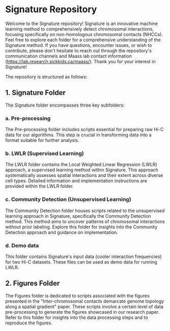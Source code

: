 # Signature Repository

Welcome to the Signature repository! Signature is an innovative machine learning method to comprehensively detect chromosomal interactions, focusing specifically on non-homologous chromosomal contacts (NHCCs). Feel free to explore each folder for a comprehensive understanding of the Signature method. If you have questions, encounter issues, or wish to contribute, please don't hesitate to reach out through the repository's communication channels and Maass lab contact information (https://lab.research.sickkids.ca/maass/). Thank you for your interest in Signature!




The repository is structured as follows:

## 1. Signature Folder
The Signature folder encompasses three key subfolders:

### a. Pre-processing
The Pre-processing folder includes scripts essential for preparing raw Hi-C data for our algorithms. This step is crucial in transforming data into a format suitable for further analysis.

### b. LWLR (Supervised Learning)
The LWLR folder contains the Local Weighted Linear Regression (LWLR) approach, a supervised learning method within Signature. This approach systematically assesses spatial interactions and their extent across diverse cell types. Detailed information and implementation instructions are provided within the LWLR folder.

### c. Community Detection (Unsupervised Learning)
The Community Detection folder houses scripts related to the unsupervised learning approach in Signature, specifically the Community Detection method. This method aims to uncover patterns of chromosomal interactions without prior labeling. Explore this folder for insights into the Community Detection approach and guidance on implementation.

### d. Demo data
This folder contains Signature's input data (cooler interaction frequencies) for two Hi-C datasets. These files can be used as demo data for running LWLR.

## 2. Figures Folder
The Figures folder is dedicated to scripts associated with the figures presented in the "Inter-chromosomal contacts demarcate genome topology along a spatial gradient" paper. These scripts involve a certain level of data pre-processing to generate the figures showcased in our research paper. Refer to this folder for insights into the data processing steps and to reproduce the figures.
